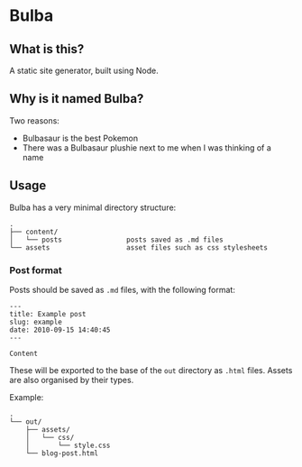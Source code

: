 # Bulba

## What is this?

A static site generator, built using Node.

## Why is it named Bulba?

Two reasons:

- Bulbasaur is the best Pokemon
- There was a Bulbasaur plushie next to me when I was thinking of a name

## Usage

Bulba has a very minimal directory structure:

```
.
├── content/
│   └── posts                posts saved as .md files
└── assets                   asset files such as css stylesheets
```

### Post format

Posts should be saved as `.md` files, with the following format:

```
---
title: Example post
slug: example
date: 2010-09-15 14:40:45
---

Content
```

These will be exported to the base of the `out` directory as `.html` files. Assets are also organised by their types. 

Example:

```
.
└── out/
    ├── assets/
    │   └── css/
    │       └── style.css
    └── blog-post.html
```